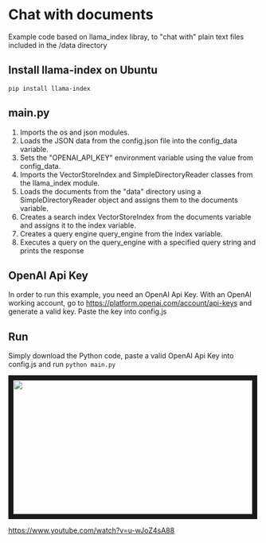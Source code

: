 # Chat with documents

Example code based on llama_index libray, to "chat with" plain text files included in the /data directory

## Install llama-index on Ubuntu
<code>pip install llama-index</code>

## main.py
1) Imports the os and json modules.
2) Loads the JSON data from the config.json file into the config_data variable.
3) Sets the "OPENAI_API_KEY" environment variable using the value from config_data.
4) Imports the VectorStoreIndex and SimpleDirectoryReader classes from the llama_index module.
5) Loads the documents from the "data" directory using a SimpleDirectoryReader object and assigns them to the documents variable.
6) Creates a search index VectorStoreIndex from the documents variable and assigns it to the index variable.
7) Creates a query engine query_engine from the index variable.
8) Executes a query on the query_engine with a specified query string and prints the response

## OpenAI Api Key
In order to run this example, you need an OpenAI Api Key. With an OpenAI working account, go to https://platform.openai.com/account/api-keys and generate a valid key. Paste the key into config.js

## Run
Simply download the Python code, paste a valid OpenAI Api Key into config.js and run <code>python main.py</code>

<a href="http://www.youtube.com/watch?feature=player_embedded&v=u-wJoZ4sA88" target="_blank"><img src="http://img.youtube.com/vi/u-wJoZ4sA88/0.jpg" alt="" width="480" height="269" border="10"></a>

https://www.youtube.com/watch?v=u-wJoZ4sA88
